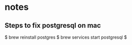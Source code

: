 # notes

## Steps to fix postgresql on mac
$ brew reinstall postgres
$ brew services start postgresql
$ 